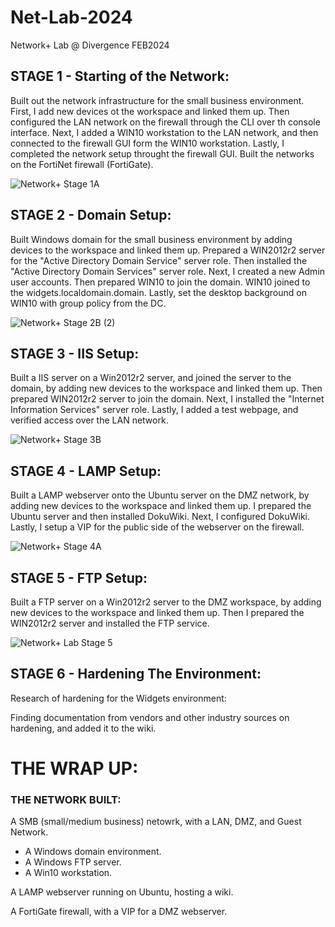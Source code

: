 # Net-Lab-2024
Network+ Lab @ Divergence FEB2024

## STAGE 1 - Starting of the Network: 

Built out the network infrastructure for the small business environment.  First, I add new devices ot the workspace and linked them up.  Then configured the LAN network on the firewall through the CLI over th console interface.  Next, I added a WIN10 workstation to the LAN network, and then connected to the firewall GUI form the WIN10 workstation. 
Lastly, I completed the network setup throught the firewall GUI.  Built the networks on the FortiNet firewall (FortiGate).

![Network+ Stage 1A](https://github.com/agardiner17/Net-Lab-2024/assets/160628597/b80347d2-6919-4483-a403-9995771ed78a)


## STAGE 2 - Domain Setup:

Built Windows domain for the small business environment by adding devices to the workspace and linked them up.  Prepared a WIN2012r2 server for the "Active Directory Domain Service" server role.  Then installed the "Active Directory Domain Services" server role.  Next, I created a new Admin user accounts.  Then prepared WIN10 to join the domain.  WIN10 joined to the widgets.localdomain.domain.  Lastly, set the desktop background on WIN10 with group policy from the DC.

![Network+ Stage 2B (2)](https://github.com/agardiner17/Net-Lab-2024/assets/160628597/09d0c395-f4de-41df-a6b4-830cfe594f24)

## STAGE 3 - IIS Setup:

Built a IIS server on a Win2012r2 server, and joined the server to the domain, by adding new devices to the workspace and linked them up.  Then prepared WIN2012r2 server to join the domain.  Next, I installed the "Internet Information Services" server role.  Lastly, I added a test webpage, and verified access over the LAN network.

![Network+ Stage 3B](https://github.com/agardiner17/Net-Lab-2024/assets/160628597/2637b70b-f2a3-4354-8588-25168dba4da5)

## STAGE 4 - LAMP Setup:

Built a LAMP webserver onto the Ubuntu server on the DMZ network, by adding new devices to the workspace and linked them up.  I prepared the Ubuntu server and then installed DokuWiki.  Next, I configured DokuWiki.  Lastly, I setup a VIP for the public side of the webserver on the firewall.  

![Network+ Stage 4A](https://github.com/agardiner17/Net-Lab-2024/assets/160628597/a3549aca-2ed7-4160-a907-421d5acbdd73)

## STAGE 5 - FTP Setup:

Built a FTP server on a Win2012r2 server to the DMZ workspace, by adding new devices to the workspace and linked them up.  Then I prepared the WIN2012r2 server and installed the FTP service. 

![Network+ Lab Stage 5](https://github.com/agardiner17/Net-Lab-2024/assets/160628597/56d15e5c-c598-4325-b680-0df35547b6ad)

## STAGE 6 - Hardening The Environment:

Research of hardening for the Widgets environment:

Finding documentation from vendors and other industry sources on hardening, and added it to the wiki. 

# THE WRAP UP:
### THE NETWORK BUILT:

A SMB (small/medium business) netowrk, with a LAN, DMZ, and Guest Network.
- A Windows domain environment.
- A Windows FTP server.
- A Win10 workstation.

A LAMP webserver running on Ubuntu, hosting a wiki.

A FortiGate firewall, with a VIP for a DMZ webserver. 











